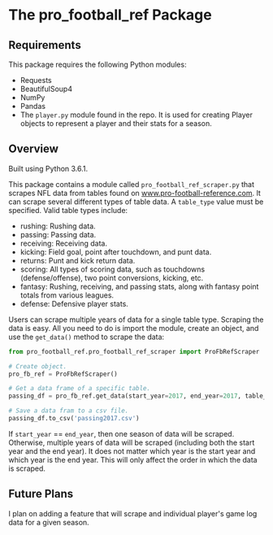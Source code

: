 # The pro_football_ref Package

## Requirements

This package requires the following Python modules:
* Requests
* BeautifulSoup4
* NumPy
* Pandas
* The `player.py` module found in the repo. It is used for creating Player objects to represent a player and their stats for a season.

## Overview

Built using Python 3.6.1.

This package contains a module called `pro_football_ref_scraper.py` that scrapes NFL data from tables found on www.pro-football-reference.com. It can scrape several different types of table data. A `table_type` value must be specified. Valid table types include:

* rushing: Rushing data.
* passing: Passing data.
* receiving: Receiving data.
* kicking: Field goal, point after touchdown, and punt data.
* returns: Punt and kick return data.
* scoring: All types of scoring data, such as touchdowns (defense/offense), two point conversions, kicking, etc.
* fantasy: Rushing, receiving, and passing stats, along with fantasy point totals from various leagues.
* defense: Defensive player stats.

Users can scrape multiple years of data for a single table type. Scraping the data is easy. All you need to do is import the module, create an object, and use the `get_data()` method to scrape the data:

```python
from pro_football_ref.pro_football_ref_scraper import ProFbRefScraper

# Create object.
pro_fb_ref = ProFbRefScraper()

# Get a data frame of a specific table.
passing_df = pro_fb_ref.get_data(start_year=2017, end_year=2017, table_type='passing')

# Save a data fram to a csv file.
passing_df.to_csv('passing2017.csv')
```

If `start_year` == `end_year`, then one season of data will be scraped. Otherwise, multiple years of data will be scraped (including both the start year and the end year). It does not matter which year is the start year and which year is the end year. This will only affect the order in which the data is scraped.

## Future Plans

I plan on adding a feature that will scrape and individual player's game log data for a given season.
